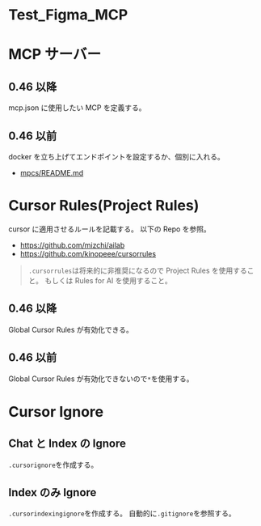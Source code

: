 # Test_Figma_MCP

# MCP サーバー

## 0.46 以降

mcp.json に使用したい MCP を定義する。

## 0.46 以前

docker を立ち上げてエンドポイントを設定するか、個別に入れる。

-   [mpcs/README.md](./mpcs/README.md)

# Cursor Rules(Project Rules)

cursor に適用させるルールを記載する。
以下の Repo を参照。

-   https://github.com/mizchi/ailab
-   https://github.com/kinopeee/cursorrules

> `.cursorrules`は将来的に非推奨になるので Project Rules を使用すること。
> もしくは Rules for AI を使用すること。

## 0.46 以降

Global Cursor Rules が有効化できる。

## 0.46 以前

Global Cursor Rules が有効化できないので`*`を使用する。

# Cursor Ignore

## Chat と Index の Ignore

`.cursorignore`を作成する。

## Index のみ Ignore

`.cursorindexingignore`を作成する。
自動的に`.gitignore`を参照する。

